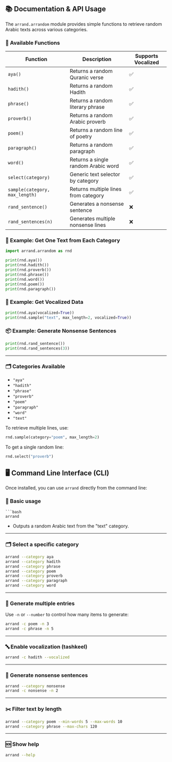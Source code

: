 ## 📚 Documentation & API Usage

The `arrand.arrandom` module provides simple functions to retrieve random Arabic texts across various categories.

### 🧠 Available Functions

| Function                       | Description                          | Supports Vocalized |
| ------------------------------ | ------------------------------------ | ------------------ |
| `aya()`                        | Returns a random Quranic verse       | ✅                  |
| `hadith()`                     | Returns a random Hadith              | ✅                  |
| `phrase()`                     | Returns a random literary phrase     | ✅                  |
| `proverb()`                    | Returns a random Arabic proverb      | ✅                  |
| `poem()`                       | Returns a random line of poetry      | ✅                  |
| `paragraph()`                  | Returns a random paragraph           | ✅                  |
| `word()`                       | Returns a single random Arabic word  | ✅                  |
| `select(category)`             | Generic text selector by category    | ✅                  |
| `sample(category, max_length)` | Returns multiple lines from category | ✅                  |
| `rand_sentence()`              | Generates a nonsense sentence        | ❌                  |
| `rand_sentences(n)`            | Generates multiple nonsense lines    | ❌                  |



### 🔎 Example: Get One Text from Each Category

```python
import arrand.arrandom as rnd

print(rnd.aya())
print(rnd.hadith())
print(rnd.proverb())
print(rnd.phrase())
print(rnd.word())
print(rnd.poem())
print(rnd.paragraph())
```

### 🔄 Example: Get Vocalized Data

```python
print(rnd.aya(vocalized=True))
print(rnd.sample("text", max_length=2, vocalized=True))
```

### 📦 Example: Generate Nonsense Sentences

```python
print(rnd.rand_sentence())
print(rnd.rand_sentences(3))
```

------

### 🗂️ Categories Available

- `"aya"`
- `"hadith"`
- `"phrase"`
- `"proverb"`
- `"poem"`
- `"paragraph"`
- `"word"`
- `"text"`

To retrieve multiple lines, use:

```python
rnd.sample(category="poem", max_length=2)
```

To get a single random line:

```python
rnd.select("proverb")
```



## 🖥️ Command Line Interface (CLI)

Once installed, you can use `arrand` directly from the command line:

### 🔧 Basic usage

~~~shell
```bash
arrand
~~~



* Outputs a random Arabic text from the "text" category.

------

### 🗂️ Select a specific category

```bash
arrand --category aya
arrand --category hadith
arrand --category phrase
arrand --category poem
arrand --category proverb
arrand --category paragraph
arrand --category word
```

------

### 🔢 Generate multiple entries

Use `-n` or `--number` to control how many items to generate:

```bash
arrand -c poem -n 3
arrand -c phrase -n 5
```

------

### 🔤 Enable vocalization (tashkeel)

```bash
arrand -c hadith --vocalized
```

------

### 🤪 Generate nonsense sentences

```bash
arrand --category nonsense
arrand -c nonsense -n 2
```

----

### ✂️ Filter text by length

```bash
arrand --category poem --min-words 5 --max-words 10
arrand --category phrase --max-chars 120
```

------

### 🆘 Show help

```bash
arrand --help
```

